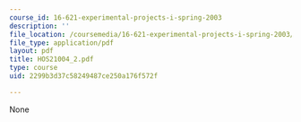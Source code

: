 ```yaml
---
course_id: 16-621-experimental-projects-i-spring-2003
description: ''
file_location: /coursemedia/16-621-experimental-projects-i-spring-2003/2299b3d37c58249487ce250a176f572f_HOS21004_2.pdf
file_type: application/pdf
layout: pdf
title: HOS21004_2.pdf
type: course
uid: 2299b3d37c58249487ce250a176f572f

---
```

None
